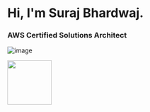 # Hi, I'm Suraj Bhardwaj.
### AWS Certified Solutions Architect 


![image](https://github.com/user-attachments/assets/28a8b5a9-cff3-42a4-b339-d666d0b6f29e)

<img src="[https://your-image-url.type](https://github.com/user-attachments/assets/28a8b5a9-cff3-42a4-b339-d666d0b6f29e)" width="100" height="100">


